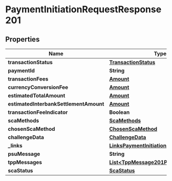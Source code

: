 # PaymentInitiationRequestResponse201

## Properties
Name | Type | Description | Notes
------------ | ------------- | ------------- | -------------
**transactionStatus** | [**TransactionStatus**](TransactionStatus.md) |  | 
**paymentId** | **String** |  | 
**transactionFees** | [**Amount**](Amount.md) |  |  [optional]
**currencyConversionFee** | [**Amount**](Amount.md) |  |  [optional]
**estimatedTotalAmount** | [**Amount**](Amount.md) |  |  [optional]
**estimatedInterbankSettlementAmount** | [**Amount**](Amount.md) |  |  [optional]
**transactionFeeIndicator** | **Boolean** |  |  [optional]
**scaMethods** | [**ScaMethods**](ScaMethods.md) |  |  [optional]
**chosenScaMethod** | [**ChosenScaMethod**](ChosenScaMethod.md) |  |  [optional]
**challengeData** | [**ChallengeData**](ChallengeData.md) |  |  [optional]
**_links** | [**LinksPaymentInitiation**](LinksPaymentInitiation.md) |  | 
**psuMessage** | **String** |  |  [optional]
**tppMessages** | [**List&lt;TppMessage201PaymentInitiation&gt;**](TppMessage201PaymentInitiation.md) |  |  [optional]
**scaStatus** | [**ScaStatus**](ScaStatus.md) |  |  [optional]
